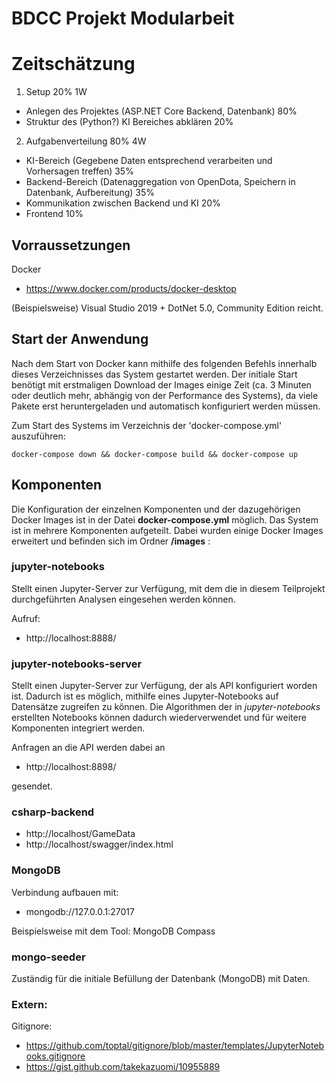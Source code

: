 # BDCC Projekt Modularbeit

# Zeitschätzung
1. Setup 20% 1W
- Anlegen des Projektes (ASP.NET Core Backend, Datenbank) 80%
- Struktur des (Python?) KI Bereiches abklären 20%

2. Aufgabenverteilung 80% 4W
- KI-Bereich (Gegebene Daten entsprechend verarbeiten und Vorhersagen treffen) 35%
- Backend-Bereich (Datenaggregation von OpenDota, Speichern in Datenbank, Aufbereitung) 35%
- Kommunikation zwischen Backend und KI 20%
- Frontend 10%

## Vorraussetzungen

Docker

- https://www.docker.com/products/docker-desktop

(Beispielsweise) Visual Studio 2019 + DotNet 5.0, Community Edition reicht.

## Start der Anwendung

Nach dem Start von Docker kann mithilfe des folgenden Befehls innerhalb dieses Verzeichnisses das System gestartet werden. Der initiale Start benötigt mit erstmaligen Download der Images einige Zeit (ca. 3 Minuten oder deutlich mehr, abhängig von der Performance des Systems), da viele Pakete erst heruntergeladen und automatisch konfiguriert werden müssen.

Zum Start des Systems im Verzeichnis der 'docker-compose.yml' auszuführen:

```
docker-compose down && docker-compose build && docker-compose up
```

## Komponenten

Die Konfiguration der einzelnen Komponenten und der dazugehörigen Docker Images ist in der Datei **docker-compose.yml** möglich.
Das System ist in mehrere Komponenten aufgeteilt. Dabei wurden einige Docker Images erweitert und befinden sich im Ordner **/images** :

### jupyter-notebooks
Stellt einen Jupyter-Server zur Verfügung, mit dem die in diesem Teilprojekt durchgeführten Analysen eingesehen werden können.

Aufruf:
- http://localhost:8888/

### jupyter-notebooks-server
Stellt einen Jupyter-Server zur Verfügung, der als API konfiguriert worden ist. Dadurch ist es möglich, mithilfe eines Jupyter-Notebooks auf Datensätze zugreifen zu können. Die Algorithmen der in *jupyter-notebooks* erstellten Notebooks können dadurch wiederverwendet und für weitere Komponenten integriert werden.

Anfragen an die API werden dabei an

- http://localhost:8898/

gesendet.

### csharp-backend

- http://localhost/GameData
- http://localhost/swagger/index.html

### MongoDB

Verbindung aufbauen mit:

- mongodb://127.0.0.1:27017

Beispielsweise mit dem Tool: MongoDB Compass

### mongo-seeder
Zuständig für die initiale Befüllung der Datenbank (MongoDB) mit Daten.

### Extern:

Gitignore:

- https://github.com/toptal/gitignore/blob/master/templates/JupyterNotebooks.gitignore
- https://gist.github.com/takekazuomi/10955889